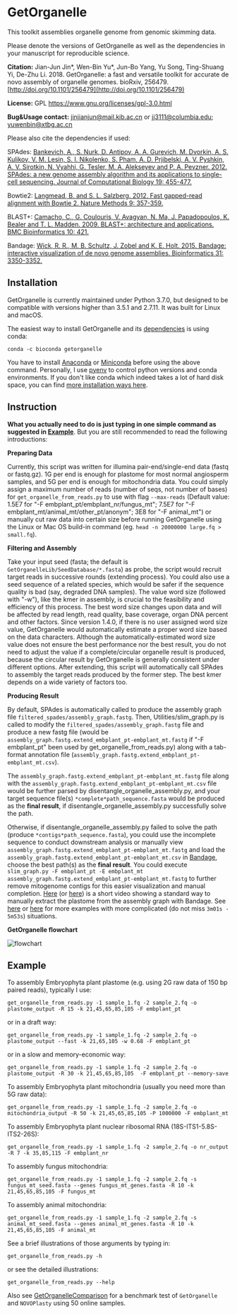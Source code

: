 # GetOrganelle


This toolkit assemblies organelle genome from genomic skimming data. 

<div id="citation"></div>

Please denote the versions of GetOrganelle as well as the dependencies in your manuscript for reproducible science.

<b>Citation:</b> Jian-Jun Jin*, Wen-Bin Yu*, Jun-Bo Yang, Yu Song, Ting-Shuang Yi, De-Zhu Li. 2018. GetOrganelle: a fast and versatile toolkit for accurate de novo assembly of organelle genomes. bioRxiv, 256479. [http://doi.org/10.1101/256479](http://doi.org/10.1101/256479)

<b>License:</b> GPL https://www.gnu.org/licenses/gpl-3.0.html

<b>Bug&Usage contact:</b> [jinjianjun@mail.kib.ac.cn](mailto:jinjianjun@mail.kib.ac.cn) or [jj3111@columbia.edu](mailto:jj3111@columbia.edu); [yuwenbin@xtbg.ac.cn](mailto:yuwenbin@xtbg.ac.cn)

Please also cite the dependencies if used:

SPAdes: [Bankevich, A., S. Nurk, D. Antipov, A. A. Gurevich, M. Dvorkin, A. S. Kulikov, V. M. Lesin, S. I. Nikolenko, S. Pham, A. D. Prjibelski, A. V. Pyshkin, A. V. Sirotkin, N. Vyahhi, G. Tesler, M. A. Alekseyev and P. A. Pevzner. 2012. SPAdes: a new genome assembly algorithm and its applications to single-cell sequencing. Journal of Computational Biology 19: 455-477.](https://www.liebertpub.com/doi/abs/10.1089/cmb.2012.0021)

Bowtie2: [Langmead, B. and S. L. Salzberg. 2012. Fast gapped-read alignment with Bowtie 2. Nature Methods 9: 357-359.](https://www.nature.com/articles/nmeth.1923)

BLAST+: [Camacho, C., G. Coulouris, V. Avagyan, N. Ma, J. Papadopoulos, K. Bealer and T. L. Madden. 2009. BLAST+: architecture and applications. BMC Bioinformatics 10: 421.](https://bmcbioinformatics.biomedcentral.com/articles/10.1186/1471-2105-10-421)

Bandage: [Wick, R. R., M. B. Schultz, J. Zobel and K. E. Holt. 2015. Bandage: interactive visualization of de novo genome assemblies. Bioinformatics 31: 3350-3352.](https://academic.oup.com/bioinformatics/article/31/20/3350/196114)


## Installation

GetOrganelle is currently maintained under Python 3.7.0, but designed to be compatible with versions higher than 3.5.1 and 2.7.11. It was built for Linux and macOS.

The easiest way to install GetOrganelle and its [dependencies](https://github.com/Kinggerm/GetOrganelle/wiki/Installation#requirement--dependencies) is using conda:

    conda -c bioconda getorganelle

You have to install [Anaconda](https://docs.anaconda.com/anaconda/install/) or [Miniconda](https://docs.conda.io/projects/continuumio-conda/en/latest/user-guide/install/index.html) before using the above command. Personally, I use [pyenv](https://github.com/pyenv/pyenv) to control python versions and conda environments. If you don't like conda which indeed takes a lot of hard disk space, you can find [more installation ways here](https://github.com/Kinggerm/GetOrganelle/wiki/Installation#installation).



## Instruction

<b>What you actually need to do is just typing in one simple command as suggested in <a href="#example">Example</a ></b>. But you are still recommended to read the following introductions:

<b>Preparing Data</b>

Currently, this script was written for illumina pair-end/single-end data (fastq or fastq.gz). 1G per end is enough for plastome for most normal angiosperm samples, and 5G per end is enough for mitochondria data. You could simply assign a maximum number of reads (number of seqs, not number of bases) for `get_organelle_from_reads.py` to use with flag `--max-reads` (Default value: 1.5E7 for "-F embplant_pt/embplant_nr/fungus_mt"; 7.5E7 for "-F embplant_mt/animal_mt/other_pt/anonym"; 3E8 for "-F animal_mt") or manually cut raw data into certain size before running GetOrganelle using the Linux or Mac OS build-in command (eg. `head -n 20000000 large.fq > small.fq`). 

<b>Filtering and Assembly</b>

Take your input seed (fasta; the default is `GetOrganelleLib/SeedDatabase/*.fasta`) as probe, the script would recruit target reads in successive rounds (extending process). You could also use a seed sequence of a related species, which would be safer if the sequence quality is bad (say, degraded DNA samples). The value word size (followed with "-w"), like the kmer in assembly, is crucial to the feasibility and efficiency of this process. The best word size changes upon data and will be affected by read length, read quality, base coverage, organ DNA percent and other factors. Since version 1.4.0, if there is no user assigned word size value, GetOrganelle would automatically estimate a proper word size based on the data characters. Although the automatically-estimated word size value does not ensure the best performance nor the best result, you do not need to adjust the value if a complete/circular organelle result is produced, because the circular result by GetOrganelle is generally consistent under different options. After extending, this script will automatically call SPAdes to assembly the target reads produced by the former step. The best kmer depends on a wide variety of factors too.

<b>Producing Result</b>

By default, SPAdes is automatically called to produce the assembly graph file `filtered_spades/assembly_graph.fastg`. Then, Utilities/slim_graph.py is called to modify the `filtered_spades/assembly_graph.fastg` file and produce a new fastg file (would be `assembly_graph.fastg.extend_embplant_pt-embplant_mt.fastg` if "-F embplant_pt" been used by get_organelle_from_reads.py) along with a tab-format annotation file (`assembly_graph.fastg.extend_embplant_pt-embplant_mt.csv`). 

The `assembly_graph.fastg.extend_embplant_pt-embplant_mt.fastg` file along with the `assembly_graph.fastg.extend_embplant_pt-embplant_mt.csv` file would be further parsed by disentangle_organelle_assembly.py, and your target sequence file(s) `*complete*path_sequence.fasta` would be produced as the <b>final result</b>, if disentangle_organelle_assembly.py successfully solve the path. 

Otherwise, if disentangle_organelle_assembly.py failed to solve the path (produce `*contigs*path_sequence.fasta`), you could use the incomplete sequence to conduct downstream analysis or manually view `assembly_graph.fastg.extend_embplant_pt-embplant_mt.fastg` and load the `assembly_graph.fastg.extend_embplant_pt-embplant_mt.csv` in [Bandage](http://rrwick.github.io/Bandage/), choose the best path(s) as the <b>final result</b>. You could execute `slim_graph.py -F embplant_pt -E embplant_mt assembly_graph.fastg.extend_embplant_pt-embplant_mt.fastg` to further remove mitogenome contigs for this easier visualization and manual completion.
[Here](http://player.youku.com/embed/XMzUxODc3MDQyOA) (or [here](https://youtu.be/NqOIi-fBma4)) is a short video showing a standard way to manually extract the plastome from the assembly graph with Bandage. See [here](https://v.qq.com/x/page/g0602unrcsf.html) or [here](https://www.youtube.com/watch?v=cXUV7k-F26w) for more examples with more complicated (do not miss `3m01s - 5m53s`) situations.


<b>GetOrganelle flowchart</b>

![flowchart](https://user-images.githubusercontent.com/8598031/65656060-086f5e80-e051-11e9-97a2-fb1d2a79375b.png)

## Example

To assembly Embryophyta plant plastome (e.g. using 2G raw data of 150 bp paired reads), typically I use:

    get_organelle_from_reads.py -1 sample_1.fq -2 sample_2.fq -o plastome_output -R 15 -k 21,45,65,85,105 -F embplant_pt

or in a draft way:

    get_organelle_from_reads.py -1 sample_1.fq -2 sample_2.fq -o plastome_output --fast -k 21,65,105 -w 0.68 -F embplant_pt

or in a slow and memory-economic way:

    get_organelle_from_reads.py -1 sample_1.fq -2 sample_2.fq -o plastome_output -R 30 -k 21,45,65,85,105  -F embplant_pt --memory-save

To assembly Embryophyta plant mitochondria (usually you need more than 5G raw data):

    get_organelle_from_reads.py -1 sample_1.fq -2 sample_2.fq -o mitochondria_output -R 50 -k 21,45,65,85,105 -P 1000000 -F embplant_mt
    
To assembly Embryophyta plant nuclear ribosomal RNA (18S-ITS1-5.8S-ITS2-26S):

    get_organelle_from_reads.py -1 sample_1.fq -2 sample_2.fq -o nr_output -R 7 -k 35,85,115 -F embplant_nr

To assembly fungus mitochondria:

    get_organelle_from_reads.py -1 sample_1.fq -2 sample_2.fq -s fungus_mt_seed.fasta --genes fungus_mt_genes.fasta -R 10 -k 21,45,65,85,105 -F fungus_mt

To assembly animal mitochondria:

    get_organelle_from_reads.py -1 sample_1.fq -2 sample_2.fq -s animal_mt_seed.fasta --genes animal_mt_genes.fasta -R 10 -k 21,45,65,85,105 -F animal_mt

See a brief illustrations of those arguments by typing in:

    get_organelle_from_reads.py -h
    
or see the detailed illustrations:
    
    get_organelle_from_reads.py --help

Also see [GetOrganelleComparison](https://github.com/Kinggerm/GetOrganelleComparison) for a benchmark test of `GetOrganelle` and `NOVOPlasty` using 50 online samples.

